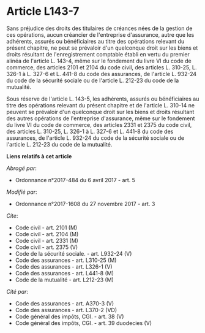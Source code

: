 # Article L143-7

Sans préjudice des droits des titulaires de créances nées de la gestion de ces opérations, aucun créancier de l'entreprise
d'assurance, autre que les adhérents, assurés ou bénéficiaires au titre des opérations relevant du présent chapitre, ne peut
se prévaloir d'un quelconque droit sur les biens et droits résultant de l'enregistrement comptable établi en vertu du premier
alinéa de l'article L. 143-4, même sur le fondement du livre VI du code de commerce, des articles 2101 et 2104 du code civil,
des articles L. 310-25, L. 326-1 à L. 327-6 et L. 441-8 du code des assurances, de l'article L. 932-24 du code de la sécurité
sociale ou de l'article L. 212-23 du code de la mutualité. 

Sous réserve de l'article L. 143-5, les adhérents, assurés ou bénéficiaires au titre des opérations relevant du présent
chapitre et de l'article L. 310-14 ne peuvent se prévaloir d'un quelconque droit sur les biens et droits résultant des autres
opérations de l'entreprise d'assurance, même sur le fondement du livre VI du code de commerce, des articles 2331 et 2375 du
code civil, des articles L. 310-25, L. 326-1 à L. 327-6 et L. 441-8 du code des assurances, de l'article L. 932-24 du code de
la sécurité sociale ou de l'article L. 212-23 du code de la mutualité.

**Liens relatifs à cet article**

_Abrogé par_:

  - Ordonnance n°2017-484 du 6 avril 2017 - art. 5

_Modifié par_:

  - Ordonnance n°2017-1608 du 27 novembre 2017 - art. 3

_Cite_:

  - Code civil - art. 2101 (M)
  - Code civil - art. 2104 (M)
  - Code civil - art. 2331 (M)
  - Code civil - art. 2375 (V)
  - Code de la sécurité sociale. - art. L932-24 (V)
  - Code des assurances - art. L310-25 (M)
  - Code des assurances - art. L326-1 (V)
  - Code des assurances - art. L441-8 (M)
  - Code de la mutualité - art. L212-23 (M)

_Cité par_:

  - Code des assurances - art. A370-3 (V)
  - Code des assurances - art. L370-2 (VD)
  - Code général des impôts, CGI. - art. 38 (V)
  - Code général des impôts, CGI. - art. 39 duodecies (V)
